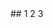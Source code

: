 

<grid drag="100 20" drop="0 15">
## 1
</grid>

<grid drag="46" drop="0 30" >
2
</grid>

<grid drag="46" drop="50 30" >
3
</grid>
